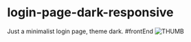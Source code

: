 # login-page-dark-responsive
Just a minimalist login page, theme dark. #frontEnd 
![THUMB](https://user-images.githubusercontent.com/119711762/209471483-f2b4e478-347b-4b4a-ad12-aff5e451625a.jpg)
